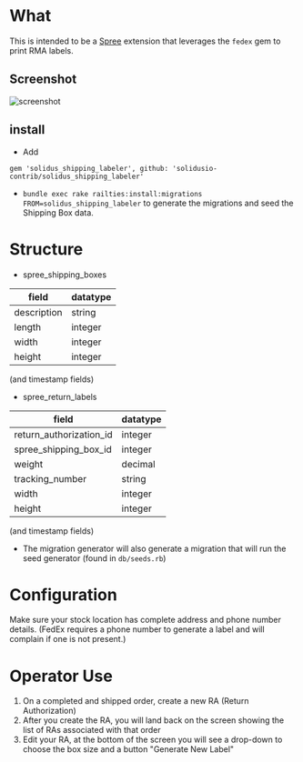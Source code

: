 # What
This is intended to be a [Spree](https://github.com/spree/spree) extension that leverages the `fedex` gem to print RMA labels.

## Screenshot
![screenshot](http://i.imgur.com/tj7EqUP.png)

## install
* Add 
```
gem 'solidus_shipping_labeler', github: 'solidusio-contrib/solidus_shipping_labeler'
```


* `bundle exec rake railties:install:migrations FROM=solidus_shipping_labeler` to generate the migrations and seed the Shipping Box data.


# Structure

* spree_shipping_boxes

| field	      | datatype  |
|-------------|-----------|
| description | string  |
| length      | integer |
| width       | integer |
| height      | integer |

(and timestamp fields)

* spree_return_labels

| field	      | datatype  |
|-------------|-----------|
| return_authorization_id      | integer  |
| spree_shipping_box_id      | integer  |
| weight      | decimal  |
| tracking_number      | string |
| width       | integer |
| height      | integer |

(and timestamp fields)

* The migration generator will also generate a migration that will run the seed generator (found in ```db/seeds.rb```)

# Configuration
Make sure your stock location has complete address and phone number details. (FedEx requires a phone number to generate a label and will complain if one is not present.)


# Operator Use

1. On a completed and shipped order, create a new RA (Return Authorization)
2. After you create the RA, you will land back on the screen showing the list of RAs associated with that order
3. Edit your RA, at the bottom of the screen you will see a drop-down to choose the box size and a button "Generate New Label"


